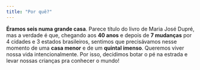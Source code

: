 ```yaml
---
title: "Por quê?"
---
```

**Éramos seis numa grande casa**. Parece título do livro de Maria José Dupré, mas a verdade é que, chegando aos **40 anos** e depois de **7 mudanças** por 4 cidades e 3 estados brasileiros, sentimos que precisávamos nesse momento de uma **casa menor** e de um **quintal imenso**. Queremos viver nossa vida intencionalmente. Por isso, decidimos botar o pé na estrada e levar nossas crianças pra conhecer o mundo!
